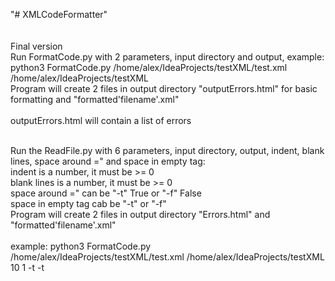 "# XMLCodeFormatter"
<br>
<br>
<br>
Final version
<br>
Run FormatCode.py with 2 parameters, input directory and output, example:
<br>
python3 FormatCode.py /home/alex/IdeaProjects/testXML/test.xml /home/alex/IdeaProjects/testXML
<br>
Program will create 2 files in output directory "outputErrors.html" for basic formatting and "formatted'filename'.xml"
<br>
<br>
outputErrors.html will contain a list of errors

<br>
Run the ReadFile.py with 6 parameters, input directory, output, indent, blank lines, space around =" and space in empty tag:
<br>
indent is a number, it must be >= 0
<br>
blank lines is a number, it must be >= 0
<br>
space around =" can be "-t" True or "-f" False
<br>
space in empty tag cab be "-t" or "-f"
<br> 
Program will create 2 files in output directory "Errors.html" and "formatted'filename'.xml"
<br>
<br>
example:
python3 FormatCode.py /home/alex/IdeaProjects/testXML/test.xml /home/alex/IdeaProjects/testXML 10 1 -t -t

